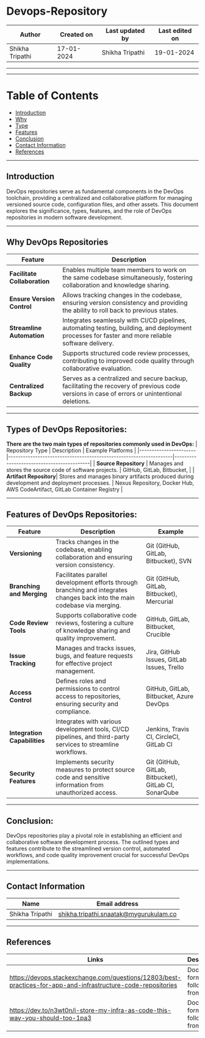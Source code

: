 # Devops-Repository


| Author	| Created on | Last updated by |	Last edited on |
|---------|------------|-----------------|-----------------|
| Shikha Tripathi | 17-01-2024 | Shikha Tripathi | 19-01-2024 |


 ----------------------------------------------------------------------------------------------------------------------------------------------

***
# Table of Contents

+ [Introduction](#Introduction)
+ [Why](#Why)
+ [Type](#Type)
+ [Features](#Features)
+ [Conclusion](#Conclusion)
+ [Contact Information](#Contact_Information)
+ [References](#References)  
***

## Introduction
   DevOps repositories serve as fundamental components in the DevOps toolchain, providing a centralized and collaborative platform for managing 
   versioned source code, configuration files, and other assets. This document explores the significance, types, features, and the role of DevOps 
   repositories in modern software development.
   

------------------------------------------------------------------------------------------------------------------------------------------------



##  Why DevOps Repositories
| Feature   | Description  |                                                                                                              
|---------------------------|------------------------------------------------------------------------------------------------------------------|
| **Facilitate Collaboration** | Enables multiple team members to work on the same codebase simultaneously, fostering collaboration and knowledge sharing. |
| **Ensure Version Control**   | Allows tracking changes in the codebase, ensuring version consistency and providing the ability to roll back to previous states. |
| **Streamline Automation**    | Integrates seamlessly with CI/CD pipelines, automating testing, building, and deployment processes for faster and more reliable software delivery. |
| **Enhance Code Quality**     | Supports structured code review processes, contributing to improved code quality through collaborative evaluation.        |
| **Centralized Backup**       | Serves as a centralized and secure backup, facilitating the recovery of previous code versions in case of errors or unintentional deletions. |


------------------------------------------------------------------------------------------------------------------------------------------------





## Types of DevOps Repositories:
   **There are the two main types of repositories commonly used in DevOps:**
| Repository Type       | Description                                                       | Example Platforms                         |
|-----------------------|-------------------------------------------------------------------|-------------------------------------------|
| **Source Repository** | Manages and stores the source code of software projects.           | GitHub, GitLab, Bitbucket,  |
| **Artifact Repository**| Stores and manages binary artifacts produced during development and deployment processes. | Nexus Repository, Docker Hub, AWS CodeArtifact, GitLab Container Registry |


------------------------------------------------------------------------------------------------------------------------------------------------






## Features of DevOps Repositories:
   | Feature        | Description | Example|
|------------------------|------------------------------------------------------------------------------------------------------|--------------|
| **Versioning**         | Tracks changes in the codebase, enabling collaboration and ensuring version consistency.             | Git (GitHub, GitLab, Bitbucket), SVN         |
| **Branching and Merging** | Facilitates parallel development efforts through branching and integrates changes back into the main codebase via merging. | Git (GitHub, GitLab, Bitbucket), Mercurial   |
| **Code Review Tools**  | Supports collaborative code reviews, fostering a culture of knowledge sharing and quality improvement.| GitHub, GitLab, Bitbucket, Crucible          |
| **Issue Tracking**     | Manages and tracks issues, bugs, and feature requests for effective project management.               | Jira, GitHub Issues, GitLab Issues, Trello  |
| **Access Control**     | Defines roles and permissions to control access to repositories, ensuring security and compliance.   | GitHub, GitLab, Bitbucket, Azure DevOps       |
| **Integration Capabilities** | Integrates with various development tools, CI/CD pipelines, and third-party services to streamline workflows. | Jenkins, Travis CI, CircleCI, GitLab CI   |
| **Security Features**  | Implements security measures to protect source code and sensitive information from unauthorized access. | Git (GitHub, GitLab, Bitbucket), GitLab CI, SonarQube |



------------------------------------------------------------------------------------------------------------------------------------------------





## Conclusion:
   
DevOps repositories play a pivotal role in establishing an efficient and collaborative software development process.
The outlined types and features contribute to the streamlined version control, automated workflows, 
and code quality improvement crucial for successful DevOps implementations.


------------------------------------------------------------------------------------------------------------------------------------------------


## Contact Information

   | Name	 | Email address |
   |-------|---------------|
   | Shikha Tripathi | shikha.tripathi.snaatak@mygurukulam.co |
   
  
------------------------------------------------------------------------------------------------------------------------------------------------

## References
| Links	| Descriptions |
|-------|--------------|
| https://devops.stackexchange.com/questions/12803/best-practices-for-app-and-infrastructure-code-repositories | Document format followed from this link |
| https://dev.to/n3wt0n/i-store-my-infra-as-code-this-way-you-should-too-1pa3 | Document format followed from this link |
